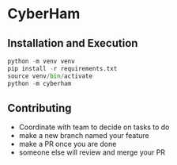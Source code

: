 # CyberHam

## Installation and Execution
```python
python -m venv venv
pip install -r requirements.txt
source venv/bin/activate
python -m cyberham
```

## Contributing
- Coordinate with team to decide on tasks to do
- make a new branch named your feature
- make a PR once you are done
- someone else will review and merge your PR